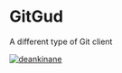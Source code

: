 # GitGud

A different type of Git client

[![deankinane](https://circleci.com/gh/deankinane/gitgud.svg?style=svg)](https://app.circleci.com/github/deankinane/gitgud/pipelines)
